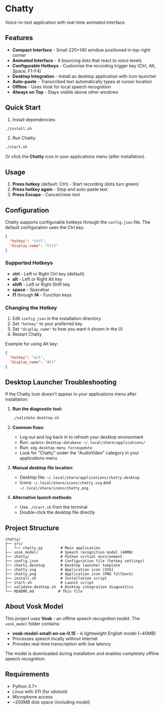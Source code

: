# Chatty

Voice-to-text application with real-time animated interface.

## Features

- **Compact Interface** - Small 220×140 window positioned in top-right corner
- **Animated Interface** - 4 bouncing dots that react to voice levels
- **Configurable Hotkeys** - Customize the recording trigger key (Ctrl, Alt, Space, F1-F4)
- **Desktop Integration** - Install as desktop application with icon launcher
- **Auto-paste** - Transcribed text automatically types at cursor location
- **Offline** - Uses Vosk for local speech recognition
- **Always on Top** - Stays visible above other windows

## Quick Start

1. Install dependencies:
```bash
./install.sh
```

2. Run Chatty:
```bash
./start.sh
```

Or click the **Chatty** icon in your applications menu (after installation).

## Usage

1. **Press hotkey** (default: Ctrl) - Start recording (dots turn green)
2. **Press hotkey again** - Stop and auto-paste text
3. **Press Escape** - Cancel/clear text

## Configuration

Chatty supports configurable hotkeys through the `config.json` file. The default configuration uses the Ctrl key:

```json
{
  "hotkey": "ctrl",
  "display_name": "Ctrl"
}
```

### Supported Hotkeys

- **ctrl** - Left or Right Ctrl key (default)
- **alt** - Left or Right Alt key  
- **shift** - Left or Right Shift key
- **space** - Spacebar
- **f1** through **f4** - Function keys

### Changing the Hotkey

1. Edit `config.json` in the installation directory
2. Set `"hotkey"` to your preferred key
3. Set `"display_name"` to how you want it shown in the UI
4. Restart Chatty

Example for using Alt key:
```json
{
  "hotkey": "alt", 
  "display_name": "Alt"
}
```

## Desktop Launcher Troubleshooting

If the Chatty icon doesn't appear in your applications menu after installation:

1. **Run the diagnostic tool:**
   ```bash
   ./validate-desktop.sh
   ```

2. **Common fixes:**
   - Log out and log back in to refresh your desktop environment
   - Run: `update-desktop-database ~/.local/share/applications/`
   - Run: `xdg-desktop-menu forceupdate`
   - Look for "Chatty" under the "AudioVideo" category in your applications menu

3. **Manual desktop file location:**
   - Desktop file: `~/.local/share/applications/chatty.desktop`
   - Icons: `~/.local/share/icons/chatty.svg` and `~/.local/share/icons/chatty.png`

4. **Alternative launch methods:**
   - Use `./start.sh` from the terminal
   - Double-click the desktop file directly

## Project Structure

```
chatty/
├── src/
│   └── chatty.py        # Main application
├── vosk_model/          # Speech recognition model (40MB)
├── chatty/              # Python virtual environment  
├── config.json          # Configuration file (hotkey settings)
├── chatty.desktop       # Desktop launcher template
├── chatty.svg           # Application icon (SVG)
├── chatty.png           # Application icon (PNG fallback)
├── install.sh           # Installation script
├── start.sh             # Launch script
├── validate-desktop.sh  # Desktop integration diagnostics
└── README.md           # This file
```

## About Vosk Model

This project uses **Vosk** - an offline speech recognition toolkit. The `vosk_model` folder contains:
- **vosk-model-small-en-us-0.15** - A lightweight English model (~40MB)
- Processes speech locally without internet
- Provides real-time transcription with low latency

The model is downloaded during installation and enables completely offline speech recognition.

## Requirements

- Python 3.7+
- Linux with X11 (for xdotool)
- Microphone access
- ~200MB disk space (including model)